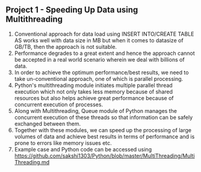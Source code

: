 ## Project 1 - Speeding Up Data using Multithreading

1. Conventional approach for data load using INSERT INTO/CREATE TABLE AS works well with data size in MB but when it comes to datasize of GB/TB, then the approach is not suitable.
2. Performance degrades to a great extent and hence the approach cannot be accepted in a real world scenario wherein we deal with billions of data.
3. In order to achieve the optimum performance/best results, we need to take un-conventional approach, one of which is parallel processing.
4. Python's multithreading module initiates multiple parallel thread execution which not only takes less memory because of shared resources but also helps achieve great performance because of concurrent execution of processes.
5. Along with Multithreading, Queue module of Python manages the concurrent execution of these threads so that information can be safely exchanged between them.
6. Together with these modules, we can speed up the processing of large volumes of data and achieve best results in terms of performance and is prone to errors like memory issues etc.
7. Example case and Python code can be accessed using https://github.com/sakshi1303/Python/blob/master/MultiThreading/MultiThreading.md
